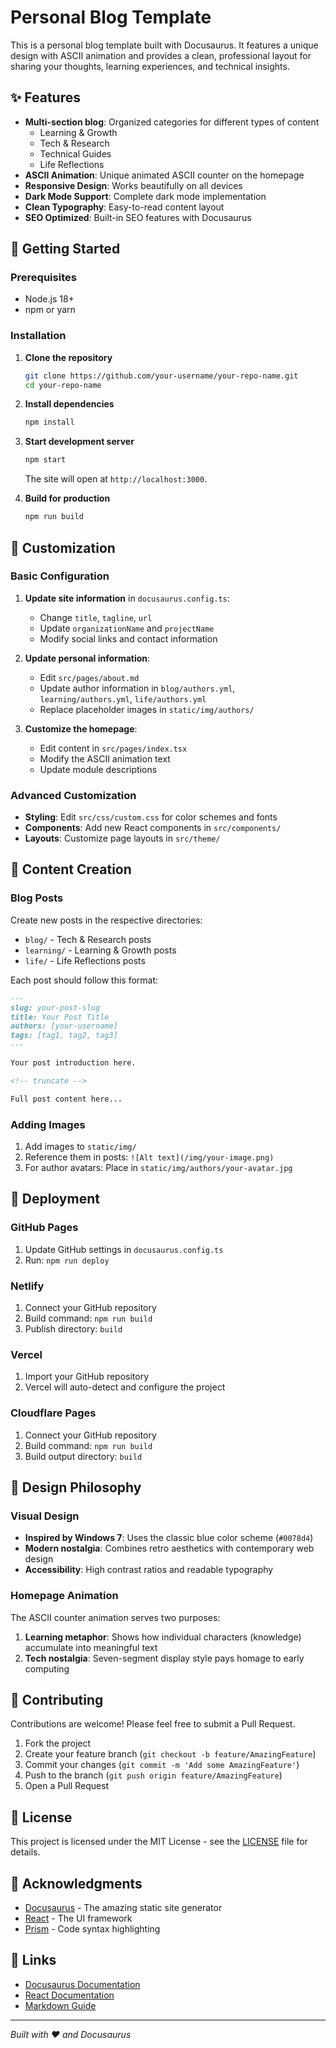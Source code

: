# Personal Blog Template

<!-- xyy-diary stands for 贤🐟🐟日记 -->

This is a personal blog template built with Docusaurus. It features a unique design with ASCII animation and provides a clean, professional layout for sharing your thoughts, learning experiences, and technical insights.

## ✨ Features

- **Multi-section blog**: Organized categories for different types of content
  - Learning & Growth
  - Tech & Research  
  - Technical Guides
  - Life Reflections
- **ASCII Animation**: Unique animated ASCII counter on the homepage
- **Responsive Design**: Works beautifully on all devices
- **Dark Mode Support**: Complete dark mode implementation
- **Clean Typography**: Easy-to-read content layout
- **SEO Optimized**: Built-in SEO features with Docusaurus

## 🚀 Getting Started

### Prerequisites
- Node.js 18+
- npm or yarn

### Installation

1. **Clone the repository**
   ```bash
   git clone https://github.com/your-username/your-repo-name.git
   cd your-repo-name
   ```

2. **Install dependencies**
   ```bash
   npm install
   ```

3. **Start development server**
   ```bash
   npm start
   ```

   The site will open at `http://localhost:3000`.

4. **Build for production**
   ```bash
   npm run build
   ```

## 🎨 Customization

### Basic Configuration

1. **Update site information** in `docusaurus.config.ts`:
   - Change `title`, `tagline`, `url`
   - Update `organizationName` and `projectName`
   - Modify social links and contact information

2. **Update personal information**:
   - Edit `src/pages/about.md`
   - Update author information in `blog/authors.yml`, `learning/authors.yml`, `life/authors.yml`
   - Replace placeholder images in `static/img/authors/`

3. **Customize the homepage**:
   - Edit content in `src/pages/index.tsx`
   - Modify the ASCII animation text
   - Update module descriptions

### Advanced Customization

- **Styling**: Edit `src/css/custom.css` for color schemes and fonts
- **Components**: Add new React components in `src/components/`
- **Layouts**: Customize page layouts in `src/theme/`

## 📝 Content Creation

### Blog Posts

Create new posts in the respective directories:
- `blog/` - Tech & Research posts
- `learning/` - Learning & Growth posts  
- `life/` - Life Reflections posts

Each post should follow this format:
```markdown
---
slug: your-post-slug
title: Your Post Title
authors: [your-username]
tags: [tag1, tag2, tag3]
---

Your post introduction here.

<!-- truncate -->

Full post content here...
```

### Adding Images

1. Add images to `static/img/`
2. Reference them in posts: `![Alt text](/img/your-image.png)`
3. For author avatars: Place in `static/img/authors/your-avatar.jpg`

## 🚢 Deployment

### GitHub Pages
1. Update GitHub settings in `docusaurus.config.ts`
2. Run: `npm run deploy`

### Netlify
1. Connect your GitHub repository
2. Build command: `npm run build`
3. Publish directory: `build`

### Vercel
1. Import your GitHub repository
2. Vercel will auto-detect and configure the project

### Cloudflare Pages
1. Connect your GitHub repository
2. Build command: `npm run build`
3. Build output directory: `build`

## 🎯 Design Philosophy

### Visual Design
- **Inspired by Windows 7**: Uses the classic blue color scheme (`#0078d4`)
- **Modern nostalgia**: Combines retro aesthetics with contemporary web design
- **Accessibility**: High contrast ratios and readable typography

### Homepage Animation
The ASCII counter animation serves two purposes:
1. **Learning metaphor**: Shows how individual characters (knowledge) accumulate into meaningful text
2. **Tech nostalgia**: Seven-segment display style pays homage to early computing

## 🤝 Contributing

Contributions are welcome! Please feel free to submit a Pull Request.

1. Fork the project
2. Create your feature branch (`git checkout -b feature/AmazingFeature`)
3. Commit your changes (`git commit -m 'Add some AmazingFeature'`)
4. Push to the branch (`git push origin feature/AmazingFeature`)
5. Open a Pull Request

## 📄 License

This project is licensed under the MIT License - see the [LICENSE](LICENSE) file for details.

## 🙏 Acknowledgments

- [Docusaurus](https://docusaurus.io/) - The amazing static site generator
- [React](https://reactjs.org/) - The UI framework
- [Prism](https://prismjs.com/) - Code syntax highlighting

## 🔗 Links

- [Docusaurus Documentation](https://docusaurus.io/docs)
- [React Documentation](https://reactjs.org/docs)
- [Markdown Guide](https://www.markdownguide.org/)

---

*Built with ❤️ and Docusaurus*